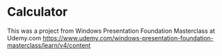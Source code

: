 # Calculator

This was a project from Windows Presentation Foundation Masterclass at Udemy.com
https://www.udemy.com/windows-presentation-foundation-masterclass/learn/v4/content
